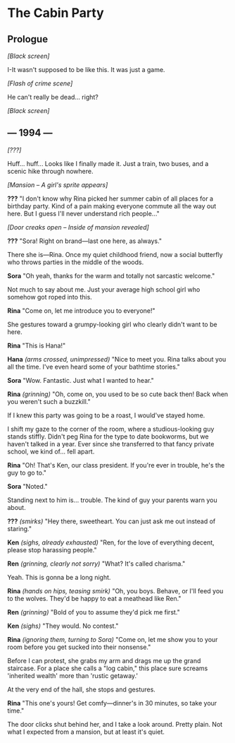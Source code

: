 # The Cabin Party

## Prologue

*[Black screen]*

I-It wasn't supposed to be like this.
 It was just a game.

*[Flash of crime scene]*

He can't really be dead… right?

*[Black screen]*

## — 1994 —

*[???]*

Huff... huff...
 Looks like I finally made it. Just a train, two buses, and a scenic hike through nowhere.

*[Mansion – A girl's sprite appears]*

**???**
 "I don't know why Rina picked her summer cabin of all places for a birthday party. Kind of a pain making everyone commute all the way out here. But I guess I'll never understand rich people..."

*[Door creaks open – Inside of mansion revealed]*

**???**
 "Sora! Right on brand—last one here, as always."

There she is—Rina. Once my quiet childhood friend, now a social butterfly who throws parties in the middle of the woods.

**Sora**
 "Oh yeah, thanks for the warm and totally not sarcastic welcome."

Not much to say about me. Just your average high school girl who somehow got roped into this.

**Rina**
 "Come on, let me introduce you to everyone!"

She gestures toward a grumpy-looking girl who clearly didn't want to be here.

**Rina**
 "This is Hana!"

**Hana**
 *(arms crossed, unimpressed)*
 "Nice to meet you. Rina talks about you all the time. I've even heard some of your bathtime stories."

**Sora**
 "Wow. Fantastic. Just what I wanted to hear."

**Rina**
 *(grinning)*
 "Oh, come on, you used to be so cute back then! Back when you weren't such a buzzkill."

If I knew this party was going to be a roast, I would've stayed home.

I shift my gaze to the corner of the room, where a studious-looking guy stands stiffly. Didn't peg Rina for the type to date bookworms, but we haven't talked in a year. Ever since she transferred to that fancy private school, we kind of… fell apart.

**Rina**
 "Oh! That's Ken, our class president. If you're ever in trouble, he's the guy to go to."

**Sora**
 "Noted."

Standing next to him is… trouble. The kind of guy your parents warn you about.

**???**
 *(smirks)*
 "Hey there, sweetheart. You can just ask me out instead of staring."

**Ken**
 *(sighs, already exhausted)*
 "Ren, for the love of everything decent, please stop harassing people."

**Ren**
 *(grinning, clearly not sorry)*
 "What? It's called charisma."

Yeah. This is gonna be a long night.

**Rina**
 *(hands on hips, teasing smirk)*
 "Oh, you boys. Behave, or I'll feed you to the wolves. They'd be happy to eat a meathead like Ren."

**Ren**
 *(grinning)*
 "Bold of you to assume they'd pick me first."

**Ken**
 *(sighs)*
 "They would. No contest."

**Rina**
 *(ignoring them, turning to Sora)*
 "Come on, let me show you to your room before you get sucked into their nonsense."

Before I can protest, she grabs my arm and drags me up the grand staircase. For a place she calls a "log cabin," this place sure screams 'inherited wealth' more than 'rustic getaway.'

At the very end of the hall, she stops and gestures.

**Rina**
 "This one's yours! Get comfy—dinner's in 30 minutes, so take your time."

The door clicks shut behind her, and I take a look around. Pretty plain. Not what I expected from a mansion, but at least it's quiet.

